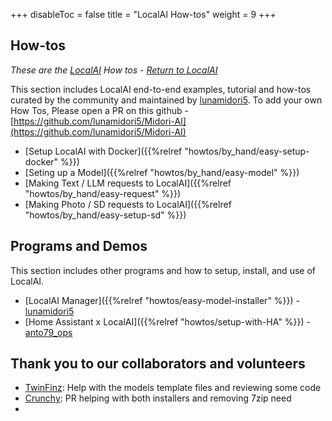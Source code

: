 +++
disableToc = false
title = "LocalAI How-tos"
weight = 9
+++

## How-tos
*These are the [LocalAI](https://localai.io/) How tos - [Return to LocalAI](https://localai.io/)*

This section includes LocalAI end-to-end examples, tutorial and how-tos curated by the community and maintained by [lunamidori5](https://github.com/lunamidori5).
To add your own How Tos, Please open a PR on this github - [https://github.com/lunamidori5/Midori-AI](https://github.com/lunamidori5/Midori-AI)

- [Setup LocalAI with Docker]({{%relref "howtos/by_hand/easy-setup-docker" %}})
- [Seting up a Model]({{%relref "howtos/by_hand/easy-model" %}})
- [Making Text / LLM requests to LocalAI]({{%relref "howtos/by_hand/easy-request" %}})
- [Making Photo / SD requests to LocalAI]({{%relref "howtos/by_hand/easy-setup-sd" %}})

## Programs and Demos

This section includes other programs and how to setup, install, and use of LocalAI.
- [LocalAI Manager]({{%relref "howtos/easy-model-installer" %}}) - [lunamidori5](https://github.com/lunamidori5)
- [Home Assistant x LocalAI]({{%relref "howtos/setup-with-HA" %}}) - [anto79_ops](https://github.com/Anto79-ops)


## Thank you to our collaborators and volunteers
- [TwinFinz](https://github.com/TwinFinz): Help with the models template files and reviewing some code
- [Crunchy](https://github.com/dionysius): PR helping with both installers and removing 7zip need
- []()